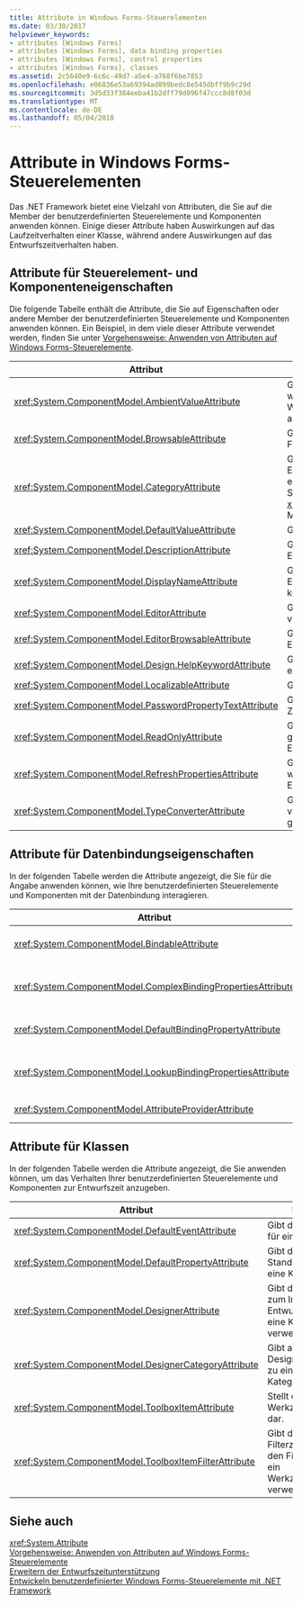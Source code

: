 ```yaml
---
title: Attribute in Windows Forms-Steuerelementen
ms.date: 03/30/2017
helpviewer_keywords:
- attributes [Windows Forms]
- attributes [Windows Forms], data binding properties
- attributes [Windows Forms], control properties
- attributes [Windows Forms], classes
ms.assetid: 2c5640e9-6c6c-49d7-a5e4-a768f6be7853
ms.openlocfilehash: e06836e53a69394ad899bedc8e545dbff9b9c29d
ms.sourcegitcommit: 3d5d33f384eeba41b2dff79d096f47ccc8d8f03d
ms.translationtype: MT
ms.contentlocale: de-DE
ms.lasthandoff: 05/04/2018
---
```

# <a name="attributes-in-windows-forms-controls"></a>Attribute in Windows Forms-Steuerelementen
Das .NET Framework bietet eine Vielzahl von Attributen, die Sie auf die Member der benutzerdefinierten Steuerelemente und Komponenten anwenden können. Einige dieser Attribute haben Auswirkungen auf das Laufzeitverhalten einer Klasse, während andere Auswirkungen auf das Entwurfszeitverhalten haben.  
  
## <a name="attributes-for-control-and-component-properties"></a>Attribute für Steuerelement- und Komponenteneigenschaften  
 Die folgende Tabelle enthält die Attribute, die Sie auf Eigenschaften oder andere Member der benutzerdefinierten Steuerelemente und Komponenten anwenden können. Ein Beispiel, in dem viele dieser Attribute verwendet werden, finden Sie unter [Vorgehensweise: Anwenden von Attributen auf Windows Forms-Steuerelemente](../../../../docs/framework/winforms/controls/how-to-apply-attributes-in-windows-forms-controls.md).  
  
|Attribut|Beschreibung|  
|---------------|-----------------|  
|<xref:System.ComponentModel.AmbientValueAttribute>|Gibt den Wert an, der an eine Eigenschaft übergeben werden soll, damit die Eigenschaft den zugehörigen Wert von einer anderen Quelle abrufen kann. Dies wird als *Umgebung* bezeichnet.|  
|<xref:System.ComponentModel.BrowsableAttribute>|Gibt an, ob eine Eigenschaft oder ein Ereignis im Fenster **Eigenschaften** angezeigt werden soll.|  
|<xref:System.ComponentModel.CategoryAttribute>|Gibt den Namen der Kategorie, in der Gruppe die Eigenschaft oder das Ereignis bei der Anzeige in einem <xref:System.Windows.Forms.PropertyGrid> Steuerelement festgelegt, dass <xref:System.Windows.Forms.PropertySort.Categorized> Modus.|  
|<xref:System.ComponentModel.DefaultValueAttribute>|Gibt den Standardwert für eine Eigenschaft an.|  
|<xref:System.ComponentModel.DescriptionAttribute>|Gibt die Beschreibung einer Eigenschaft oder eines Ereignisses an.|  
|<xref:System.ComponentModel.DisplayNameAttribute>|Gibt den Anzeigenamen für eine Eigenschaft, ein Ereignis oder eine `public``void`-Methode an, die keine Argumente akzeptiert.|  
|<xref:System.ComponentModel.EditorAttribute>|Gibt den Editor an, der zum Ändern einer Eigenschaft verwendet wird.|  
|<xref:System.ComponentModel.EditorBrowsableAttribute>|Gibt an, dass eine Eigenschaft oder Methode in einem Editor angezeigt werden kann.|  
|<xref:System.ComponentModel.Design.HelpKeywordAttribute>|Gibt das Kontextschlüsselwort für eine Klasse oder einen Member an.|  
|<xref:System.ComponentModel.LocalizableAttribute>|Gibt an, ob eine Eigenschaft lokalisiert werden soll.|  
|<xref:System.ComponentModel.PasswordPropertyTextAttribute>|Gibt an, dass die Textdarstellung eines Objekts von Zeichen wie Sternchen verdeckt wird.|  
|<xref:System.ComponentModel.ReadOnlyAttribute>|Gibt an, ob die Eigenschaft, an die dieses Attribut gebunden ist, schreibgeschützt ist oder ob zur Entwurfszeit Lese-/Schreibzugriff gewährt wird.|  
|<xref:System.ComponentModel.RefreshPropertiesAttribute>|Gibt an, dass das Eigenschaftenraster aktualisiert werden sollte, wenn sich der zugehörige Eigenschaftswert ändert.|  
|<xref:System.ComponentModel.TypeConverterAttribute>|Gibt an, welcher Typ als Konverter für das Objekt verwendet werden sollte, an das dieses Attribut gebunden ist.|  
  
## <a name="attributes-for-data-binding-properties"></a>Attribute für Datenbindungseigenschaften  
 In der folgenden Tabelle werden die Attribute angezeigt, die Sie für die Angabe anwenden können, wie Ihre benutzerdefinierten Steuerelemente und Komponenten mit der Datenbindung interagieren.  
  
|Attribut|Beschreibung|  
|---------------|-----------------|  
|<xref:System.ComponentModel.BindableAttribute>|Gibt an, ob eine Eigenschaft in der Regel für die Bindung verwendet wird.|  
|<xref:System.ComponentModel.ComplexBindingPropertiesAttribute>|Gibt die Eigenschaften der Datenquelle und des Datenmembers für eine Komponente an.|  
|<xref:System.ComponentModel.DefaultBindingPropertyAttribute>|Gibt die Standardbindungseigenschaft für eine Komponente an.|  
|<xref:System.ComponentModel.LookupBindingPropertiesAttribute>|Gibt die Eigenschaften der Datenquelle und des Datenmembers für eine Komponente an.|  
|<xref:System.ComponentModel.AttributeProviderAttribute>|Ermöglicht die Umleitung von Attributen.|  
  
## <a name="attributes-for-classes"></a>Attribute für Klassen  
 In der folgenden Tabelle werden die Attribute angezeigt, die Sie anwenden können, um das Verhalten Ihrer benutzerdefinierten Steuerelemente und Komponenten zur Entwurfszeit anzugeben.  
  
|Attribut|Beschreibung|  
|---------------|-----------------|  
|<xref:System.ComponentModel.DefaultEventAttribute>|Gibt das Standardereignis für eine Komponente an.|  
|<xref:System.ComponentModel.DefaultPropertyAttribute>|Gibt die Standardeigenschaft für eine Komponente an.|  
|<xref:System.ComponentModel.DesignerAttribute>|Gibt die Klasse an, die zum Implementieren von Entwurfszeitdiensten für eine Komponente verwendet wird.|  
|<xref:System.ComponentModel.DesignerCategoryAttribute>|Gibt an, dass der Designer für eine Klasse zu einer bestimmten Kategorie gehört.|  
|<xref:System.ComponentModel.ToolboxItemAttribute>|Stellt ein Attribut eines Werkzeugkastenelements dar.|  
|<xref:System.ComponentModel.ToolboxItemFilterAttribute>|Gibt die Filterzeichenfolge und den Filtertyp an, die für ein Werkzeugkastenelement verwendet werden sollen.|  
  
## <a name="see-also"></a>Siehe auch  
 <xref:System.Attribute>  
 [Vorgehensweise: Anwenden von Attributen auf Windows Forms-Steuerelemente](../../../../docs/framework/winforms/controls/how-to-apply-attributes-in-windows-forms-controls.md)  
 [Erweitern der Entwurfszeitunterstützung](http://msdn.microsoft.com/library/d6ac8a6a-42fd-4bc8-bf33-b212811297e2)  
 [Entwickeln benutzerdefinierter Windows Forms-Steuerelemente mit .NET Framework](../../../../docs/framework/winforms/controls/developing-custom-windows-forms-controls.md)
